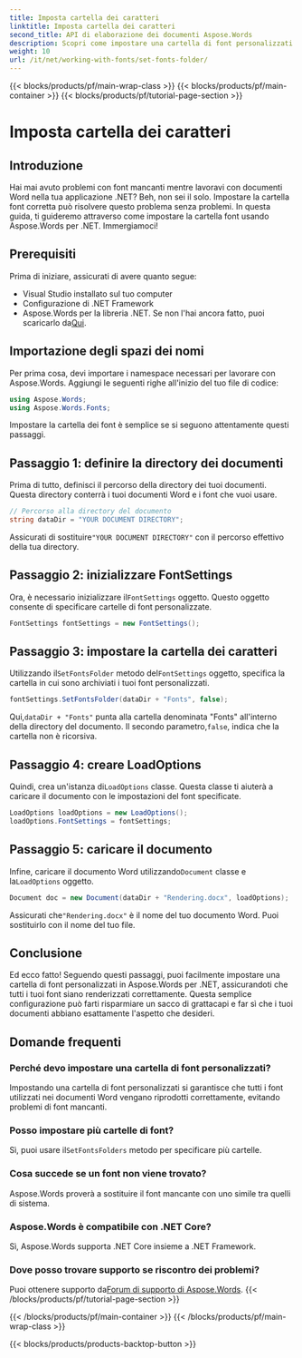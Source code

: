 ```yaml
---
title: Imposta cartella dei caratteri
linktitle: Imposta cartella dei caratteri
second_title: API di elaborazione dei documenti Aspose.Words
description: Scopri come impostare una cartella di font personalizzati in Aspose.Words per .NET per garantire che i tuoi documenti Word vengano visualizzati correttamente senza font mancanti.
weight: 10
url: /it/net/working-with-fonts/set-fonts-folder/
---
```


{{< blocks/products/pf/main-wrap-class >}}
{{< blocks/products/pf/main-container >}}
{{< blocks/products/pf/tutorial-page-section >}}

# Imposta cartella dei caratteri

## Introduzione

Hai mai avuto problemi con font mancanti mentre lavoravi con documenti Word nella tua applicazione .NET? Beh, non sei il solo. Impostare la cartella font corretta può risolvere questo problema senza problemi. In questa guida, ti guideremo attraverso come impostare la cartella font usando Aspose.Words per .NET. Immergiamoci!

## Prerequisiti

Prima di iniziare, assicurati di avere quanto segue:

- Visual Studio installato sul tuo computer
- Configurazione di .NET Framework
-  Aspose.Words per la libreria .NET. Se non l'hai ancora fatto, puoi scaricarlo da[Qui](https://releases.aspose.com/words/net/).

## Importazione degli spazi dei nomi

Per prima cosa, devi importare i namespace necessari per lavorare con Aspose.Words. Aggiungi le seguenti righe all'inizio del tuo file di codice:

```csharp
using Aspose.Words;
using Aspose.Words.Fonts;
```

Impostare la cartella dei font è semplice se si seguono attentamente questi passaggi.

## Passaggio 1: definire la directory dei documenti

Prima di tutto, definisci il percorso della directory dei tuoi documenti. Questa directory conterrà i tuoi documenti Word e i font che vuoi usare.

```csharp
// Percorso alla directory del documento
string dataDir = "YOUR DOCUMENT DIRECTORY";
```

 Assicurati di sostituire`"YOUR DOCUMENT DIRECTORY"` con il percorso effettivo della tua directory.

## Passaggio 2: inizializzare FontSettings

 Ora, è necessario inizializzare il`FontSettings` oggetto. Questo oggetto consente di specificare cartelle di font personalizzate.

```csharp
FontSettings fontSettings = new FontSettings();
```

## Passaggio 3: impostare la cartella dei caratteri

 Utilizzando il`SetFontsFolder` metodo del`FontSettings` oggetto, specifica la cartella in cui sono archiviati i tuoi font personalizzati.

```csharp
fontSettings.SetFontsFolder(dataDir + "Fonts", false);
```

 Qui,`dataDir + "Fonts"` punta alla cartella denominata "Fonts" all'interno della directory del documento. Il secondo parametro,`false`, indica che la cartella non è ricorsiva.

## Passaggio 4: creare LoadOptions

 Quindi, crea un'istanza di`LoadOptions` classe. Questa classe ti aiuterà a caricare il documento con le impostazioni del font specificate.

```csharp
LoadOptions loadOptions = new LoadOptions();
loadOptions.FontSettings = fontSettings;
```

## Passaggio 5: caricare il documento

 Infine, caricare il documento Word utilizzando`Document` classe e la`LoadOptions` oggetto.

```csharp
Document doc = new Document(dataDir + "Rendering.docx", loadOptions);
```

 Assicurati che`"Rendering.docx"` è il nome del tuo documento Word. Puoi sostituirlo con il nome del tuo file.

## Conclusione

Ed ecco fatto! Seguendo questi passaggi, puoi facilmente impostare una cartella di font personalizzati in Aspose.Words per .NET, assicurandoti che tutti i tuoi font siano renderizzati correttamente. Questa semplice configurazione può farti risparmiare un sacco di grattacapi e far sì che i tuoi documenti abbiano esattamente l'aspetto che desideri.

## Domande frequenti

### Perché devo impostare una cartella di font personalizzati?
Impostando una cartella di font personalizzati si garantisce che tutti i font utilizzati nei documenti Word vengano riprodotti correttamente, evitando problemi di font mancanti.

### Posso impostare più cartelle di font?
 Sì, puoi usare il`SetFontsFolders` metodo per specificare più cartelle.

### Cosa succede se un font non viene trovato?
Aspose.Words proverà a sostituire il font mancante con uno simile tra quelli di sistema.

### Aspose.Words è compatibile con .NET Core?
Sì, Aspose.Words supporta .NET Core insieme a .NET Framework.

### Dove posso trovare supporto se riscontro dei problemi?
 Puoi ottenere supporto da[Forum di supporto di Aspose.Words](https://forum.aspose.com/c/words/8).
{{< /blocks/products/pf/tutorial-page-section >}}

{{< /blocks/products/pf/main-container >}}
{{< /blocks/products/pf/main-wrap-class >}}

{{< blocks/products/products-backtop-button >}}
